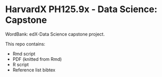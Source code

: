 # HarvardX PH125.9x - Data Science: Capstone

WordBank: edX-Data Science capstone project.

This repo contains:

* Rmd script
* PDF (knitted from Rmd)
* R script
* Reference list bibtex

